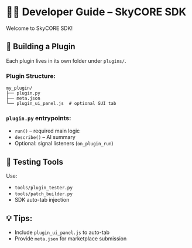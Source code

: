 # **🧑‍💻 Developer Guide – SkyCORE SDK**

Welcome to SkyCORE SDK!

## **🔨 Building a Plugin**

Each plugin lives in its own folder under `plugins/`.

### **Plugin Structure:**
```
my_plugin/
├── plugin.py
├── meta.json
└── plugin_ui_panel.js  # optional GUI tab
```

### **`plugin.py` entrypoints:**
- `run()` – required main logic
- `describe()` – AI summary
- Optional: signal listeners (`on_plugin_run`)

## **🧪 Testing Tools**
Use:
- `tools/plugin_tester.py`
- `tools/patch_builder.py`
- SDK auto-tab injection

## **💡 Tips:**
- Include `plugin_ui_panel.js` to auto-tab
- Provide `meta.json` for marketplace submission